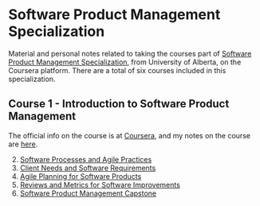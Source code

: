 # Software Product Management Specialization

Material and personal notes related to taking the courses part of [Software Product Management Specialization](https://www.coursera.org/specializations/product-management), from University of Alberta, on the Coursera platform. There are a total of six courses included in this specialization.

## Course 1 - Introduction to Software Product Management

The official info on the course is at [Coursera](https://www.coursera.org/learn/introduction-to-software-product-management), and my notes on the course are [here](introduction-to-spm.md).

2. [Software Processes and Agile Practices](https://www.coursera.org/learn/software-processes-and-agile-practices?specialization=product-management)
3. [Client Needs and Software Requirements](https://www.coursera.org/learn/client-needs-and-software-requirements?specialization=product-management)
4. [Agile Planning for Software Products](https://www.coursera.org/learn/agile-planning-for-software-products?specialization=product-management)
5. [Reviews and Metrics for Software Improvements](https://www.coursera.org/learn/reviews-and-metrics-for-software-improvements)
6. [Software Product Management Capstone](https://www.coursera.org/learn/software-product-management-capstone)
